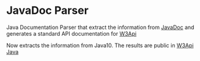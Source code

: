# JavaDoc Parser

Java Documentation Parser that extract the information from [JavaDoc](https://docs.oracle.com/javase/10/docs/api/) and generates a standard API documentation for [W3Api](http://wwww.w3api.com)

Now extracts the information from Java10. The results are public in [W3Api Java](http://www.w3api.com/java/)
